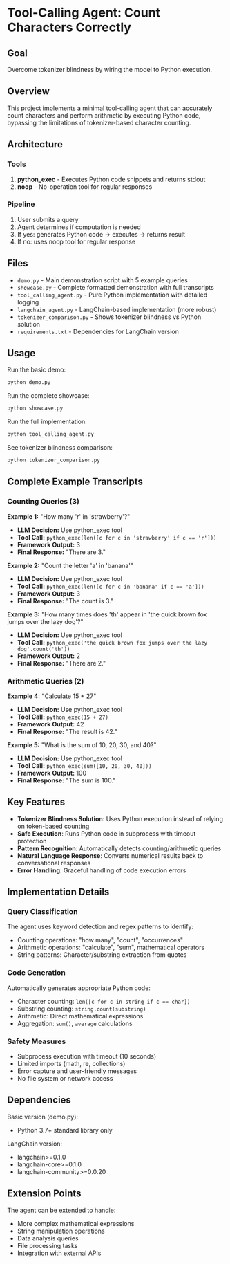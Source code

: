# Tool-Calling Agent: Count Characters Correctly

## Goal
Overcome tokenizer blindness by wiring the model to Python execution.

## Overview
This project implements a minimal tool-calling agent that can accurately count characters and perform arithmetic by executing Python code, bypassing the limitations of tokenizer-based character counting.

## Architecture

### Tools
1. **python_exec** - Executes Python code snippets and returns stdout
2. **noop** - No-operation tool for regular responses

### Pipeline
1. User submits a query
2. Agent determines if computation is needed
3. If yes: generates Python code → executes → returns result
4. If no: uses noop tool for regular response

## Files

- `demo.py` - Main demonstration script with 5 example queries
- `showcase.py` - Complete formatted demonstration with full transcripts
- `tool_calling_agent.py` - Pure Python implementation with detailed logging  
- `langchain_agent.py` - LangChain-based implementation (more robust)
- `tokenizer_comparison.py` - Shows tokenizer blindness vs Python solution
- `requirements.txt` - Dependencies for LangChain version

## Usage

Run the basic demo:
```bash
python demo.py
```

Run the complete showcase:
```bash
python showcase.py
```

Run the full implementation:
```bash
python tool_calling_agent.py
```

See tokenizer blindness comparison:
```bash
python tokenizer_comparison.py
```

## Complete Example Transcripts

### Counting Queries (3)

**Example 1:** "How many 'r' in 'strawberry'?"
- **LLM Decision:** Use python_exec tool
- **Tool Call:** `python_exec(len([c for c in 'strawberry' if c == 'r']))`
- **Framework Output:** 3
- **Final Response:** "There are 3."

**Example 2:** "Count the letter 'a' in 'banana'"
- **LLM Decision:** Use python_exec tool
- **Tool Call:** `python_exec(len([c for c in 'banana' if c == 'a']))`
- **Framework Output:** 3
- **Final Response:** "The count is 3."

**Example 3:** "How many times does 'th' appear in 'the quick brown fox jumps over the lazy dog'?"
- **LLM Decision:** Use python_exec tool
- **Tool Call:** `python_exec('the quick brown fox jumps over the lazy dog'.count('th'))`
- **Framework Output:** 2
- **Final Response:** "There are 2."

### Arithmetic Queries (2)

**Example 4:** "Calculate 15 + 27"
- **LLM Decision:** Use python_exec tool
- **Tool Call:** `python_exec(15 + 27)`
- **Framework Output:** 42
- **Final Response:** "The result is 42."

**Example 5:** "What is the sum of 10, 20, 30, and 40?"
- **LLM Decision:** Use python_exec tool
- **Tool Call:** `python_exec(sum([10, 20, 30, 40]))`
- **Framework Output:** 100
- **Final Response:** "The sum is 100."

## Key Features

- **Tokenizer Blindness Solution**: Uses Python execution instead of relying on token-based counting
- **Safe Execution**: Runs Python code in subprocess with timeout protection
- **Pattern Recognition**: Automatically detects counting/arithmetic queries
- **Natural Language Response**: Converts numerical results back to conversational responses
- **Error Handling**: Graceful handling of code execution errors

## Implementation Details

### Query Classification
The agent uses keyword detection and regex patterns to identify:
- Counting operations: "how many", "count", "occurrences"
- Arithmetic operations: "calculate", "sum", mathematical operators
- String patterns: Character/substring extraction from quotes

### Code Generation
Automatically generates appropriate Python code:
- Character counting: `len([c for c in string if c == char])`
- Substring counting: `string.count(substring)`  
- Arithmetic: Direct mathematical expressions
- Aggregation: `sum()`, `average` calculations

### Safety Measures
- Subprocess execution with timeout (10 seconds)
- Limited imports (math, re, collections)
- Error capture and user-friendly messages
- No file system or network access

## Dependencies

Basic version (demo.py):
- Python 3.7+ standard library only

LangChain version:
- langchain>=0.1.0
- langchain-core>=0.1.0  
- langchain-community>=0.0.20

## Extension Points

The agent can be extended to handle:
- More complex mathematical expressions
- String manipulation operations
- Data analysis queries
- File processing tasks
- Integration with external APIs